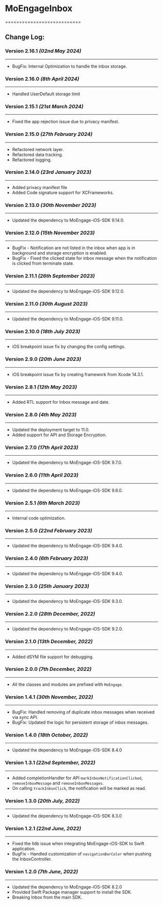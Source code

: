 # MoEngageInbox
===========================

## Change Log:

### Version 2.16.1 *(02nd May 2024)*
-------------------------------------------
* BugFix: Internal Optimization to handle the inbox storage.

### Version 2.16.0 *(8th April 2024)*
-------------------------------------------
* Handled UserDefault storage limit

### Version 2.15.1 *(21st March 2024)*
-------------------------------------------
* Fixed the app rejection issue due to privacy manifest.

### Version 2.15.0 *(27th February 2024)*
-------------------------------------------
* Refactored network layer.
* Refactored data tracking.
* Refactored logging.

### Version 2.14.0 *(23rd January 2023)*
-------------------------------------------
* Added privacy manifest file
* Added Code signature support for XCFrameworks.

### Version 2.13.0 *(30th November 2023)*
-------------------------------------------
* Updated the dependency to MoEngage-iOS-SDK 9.14.0.

### Version 2.12.0 *(15th November 2023)*
-------------------------------------------
* BugFix - Notification are not listed in the inbox when app is in background and storage encryption is enabled.
* BugFix - Fixed the clicked state for inbox message when the notification is clicked from terminate state.

### Version 2.11.1 *(26th September 2023)*
-------------------------------------------
* Updated the dependency to MoEngage-iOS-SDK 9.12.0.

### Version 2.11.0 *(30th August 2023)*
-------------------------------------------
* Updated the dependency to MoEngage-iOS-SDK 9.11.0.

### Version 2.10.0 *(18th July 2023)*
-------------------------------------------
* iOS breakpoint issue fix by changing the config settings.

### Version 2.9.0 *(20th June 2023)*
-------------------------------------------
* iOS breakpoint issue fix by creating framework from Xcode 14.3.1.

### Version 2.8.1 *(12th May 2023)*
-------------------------------------------
* Added RTL support for Inbox message and date.

### Version 2.8.0 *(4th May 2023)*
-------------------------------------------
* Updated the deployment target to 11.0.
* Added support for API and Storage Encryption.

### Version 2.7.0 *(17th April 2023)*
-------------------------------------------
* Updated the dependency to MoEngage-iOS-SDK 9.7.0.

### Version 2.6.0 *(11th April 2023)*
-------------------------------------------
* Updated the dependency to MoEngage-iOS-SDK 9.6.0.

### Version 2.5.1 *(6th March 2023)*
-------------------------------------------
* Internal code optimization.

### Version 2.5.0 *(22nd February 2023)*
-------------------------------------------
* Updated the dependency to MoEngage-iOS-SDK 9.4.0.

### Version 2.4.0 *(6th February 2023)*
-------------------------------------------
* Updated the dependency to MoEngage-iOS-SDK 9.4.0.

### Version 2.3.0 *(25th January 2023)*
-------------------------------------------
* Updated the dependency to MoEngage-iOS-SDK 9.3.0.

### Version 2.2.0 *(28th December, 2022)*
-------------------------------------------
* Updated the dependency to MoEngage-iOS-SDK 9.2.0.

### Version 2.1.0 *(13th December, 2022)*
-------------------------------------------
* Added dSYM file support for debugging.

### Version 2.0.0 *(7th December, 2022)*
-------------------------------------------
* All the classes and modules are prefixed with `MoEngage`.

### Version 1.4.1  *(30th November, 2022)*
-------------------------------------------
* BugFix: Handled removing of duplicate inbox messages when received via sync API.
* BugFix: Updated the logic for persistent storage of inbox messages.

### Version 1.4.0  *(18th October, 2022)*
-------------------------------------------
* Updated the dependency to MoEngage-iOS-SDK 8.4.0

### Version 1.3.1 *(22nd September, 2022)*
-------------------------------------------
* Added completionHandler for  API `markInboxNotificationClicked`, `removeInboxMessage` and `removeInboxMessages`.
* On calling `trackInboxClick`, the notification will be marked as read.

### Version 1.3.0 *(20th July, 2022)*
-------------------------------------------
* Updated the dependency to MoEngage-iOS-SDK 8.3.0

### Version 1.2.1 *(22nd June, 2022)*
-------------------------------------------
* Fixed the lldb issue when integrating MoEngage-iOS-SDK to Swift application.
* BugFix - Handled customization of `navigationBarColor` when pushing the InboxController. 

### Version 1.2.0 *(7th June, 2022)*
-------------------------------------------
* Updated the dependency to MoEngage-iOS-SDK 8.2.0
* Provided Swift Package manager support to install the SDK.
* Breaking Inbox from the main SDK.

